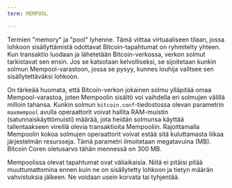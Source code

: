 ```yaml
---
term: MEMPOOL

---
```

Termien "memory" ja "pool" lyhenne. Tämä viittaa virtuaaliseen tilaan, jossa lohkoon sisällyttämistä odottavat Bitcoin-tapahtumat on ryhmitelty yhteen. Kun transaktio luodaan ja lähetetään Bitcoin-verkossa, verkon solmut tarkistavat sen ensin. Jos se katsotaan kelvolliseksi, se sijoitetaan kunkin solmun Mempool-varastoon, jossa se pysyy, kunnes louhija valitsee sen sisällytettäväksi lohkoon.

On tärkeää huomata, että Bitcoin-verkon jokainen solmu ylläpitää omaa Mempool-varastoa, joten Mempoolin sisältö voi vaihdella eri solmujen välillä milloin tahansa. Kunkin solmun `bitcoin.conf`-tiedostossa olevan parametrin `maxmempool` avulla operaattorit voivat hallita RAM-muistin (satunnaiskäyttömuisti) määrää, jota heidän solmunsa käyttää tallentaakseen vireillä olevia transaktioita Mempooliin. Rajoittamalla Mempoolin kokoa solmujen operaattorit voivat estää sitä kuluttamasta liikaa järjestelmän resursseja. Tämä parametri ilmoitetaan megatavuina (MB). Bitcoin Coren oletusarvo tähän mennessä on 300 MB.

Mempoolissa olevat tapahtumat ovat väliaikaisia. Niitä ei pitäisi pitää muuttumattomina ennen kuin ne on sisällytetty lohkoon ja tietyn määrän vahvistuksia jälkeen. Ne voidaan usein korvata tai tyhjentää.